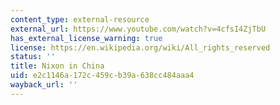 ```yaml
---
content_type: external-resource
external_url: https://www.youtube.com/watch?v=4cfsI4ZjTbU
has_external_license_warning: true
license: https://en.wikipedia.org/wiki/All_rights_reserved
status: ''
title: Nixon in China
uid: e2c1146a-172c-459c-b39a-638cc484aaa4
wayback_url: ''
---
```

